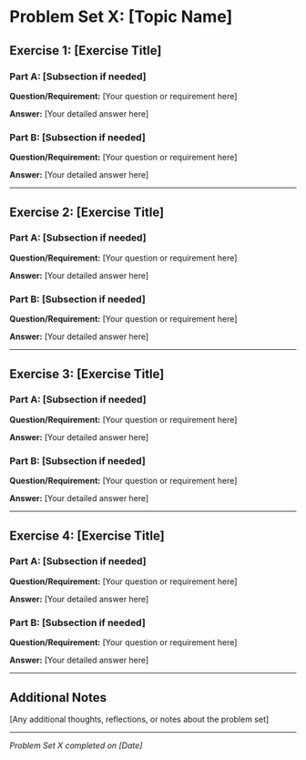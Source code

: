 # Problem Set X: [Topic Name]

## Exercise 1: [Exercise Title]

### Part A: [Subsection if needed]

**Question/Requirement:**
[Your question or requirement here]

**Answer:**
[Your detailed answer here]

### Part B: [Subsection if needed]

**Question/Requirement:**
[Your question or requirement here]

**Answer:**
[Your detailed answer here]

---

## Exercise 2: [Exercise Title]

### Part A: [Subsection if needed]

**Question/Requirement:**
[Your question or requirement here]

**Answer:**
[Your detailed answer here]

### Part B: [Subsection if needed]

**Question/Requirement:**
[Your question or requirement here]

**Answer:**
[Your detailed answer here]

---

## Exercise 3: [Exercise Title]

### Part A: [Subsection if needed]

**Question/Requirement:**
[Your question or requirement here]

**Answer:**
[Your detailed answer here]

### Part B: [Subsection if needed]

**Question/Requirement:**
[Your question or requirement here]

**Answer:**
[Your detailed answer here]

---

## Exercise 4: [Exercise Title]

### Part A: [Subsection if needed]

**Question/Requirement:**
[Your question or requirement here]

**Answer:**
[Your detailed answer here]

### Part B: [Subsection if needed]

**Question/Requirement:**
[Your question or requirement here]

**Answer:**
[Your detailed answer here]

---

## Additional Notes

[Any additional thoughts, reflections, or notes about the problem set]

---

*Problem Set X completed on [Date]*
